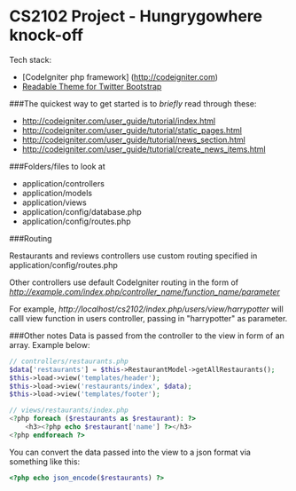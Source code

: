 # CS2102 Project - Hungrygowhere knock-off
Tech stack:
* [CodeIgniter php framework] (http://codeigniter.com)
* [Readable Theme for Twitter Bootstrap](http://bootswatch.com/readable/)


###The quickest way to get started is to *briefly* read through these:
* http://codeigniter.com/user_guide/tutorial/index.html
* http://codeigniter.com/user_guide/tutorial/static_pages.html
* http://codeigniter.com/user_guide/tutorial/news_section.html
* http://codeigniter.com/user_guide/tutorial/create_news_items.html


###Folders/files to look at
* application/controllers
* application/models
* application/views
* application/config/database.php
* application/config/routes.php


###Routing

Restaurants and reviews controllers use custom routing specified in 
application/config/routes.php

Other controllers use default CodeIgniter routing in the form of *http://example.com/index.php/controller_name/function_name/parameter* 

For example, *http://localhost/cs2102/index.php/users/view/harrypotter*
will calll view function in users controller, passing in "harrypotter" as parameter.

###Other notes
Data is passed from the controller to the view in form of an array. Example below:

```php
// controllers/restaurants.php
$data['restaurants'] = $this->RestaurantModel->getAllRestaurants();
$this->load->view('templates/header');
$this->load->view('restaurants/index', $data);
$this->load->view('templates/footer');
```

```php
// views/restaurants/index.php
<?php foreach ($restaurants as $restaurant): ?>
    <h3><?php echo $restaurant['name'] ?></h3>
<?php endforeach ?>
```

You can convert the data passed into the view to a json format via something like this:
```php
<?php echo json_encode($restaurants) ?>
```

